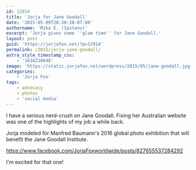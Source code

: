 ```yaml
---
id: 12914
title: 'Jorja for Jane Goodall'
date: '2015-05-09T20:30:38-07:00'
authorname: 'Mika E. (Ipstenu)'
excerpt: 'Jorja gives some ''glam time'' for Jane Goodall.'
layout: post
guid: 'https://jorjafox.net/?p=12914'
permalink: /2015/jorja-jane-goodall/
astra_style_timestamp_css:
    - '1634230648'
image: 'https://static.jorjafox.net/wordpress/2015/05/jane-goodall.jpg'
categories:
    - 'Jorja Fox'
tags:
    - advocacy
    - photos
    - 'social media'
---
```


I have a serious nerd-crush on Jane Goodall. Fixing her Australian website was one of the highlights of my job a while back.

Jorja modeled for Manfred Baumann's 2016 global photo exhibition that will benefit the Jane Goodall Institute.

https://www.facebook.com/JorjaFoxworldwide/posts/827655537284292

I'm excited for that one!
